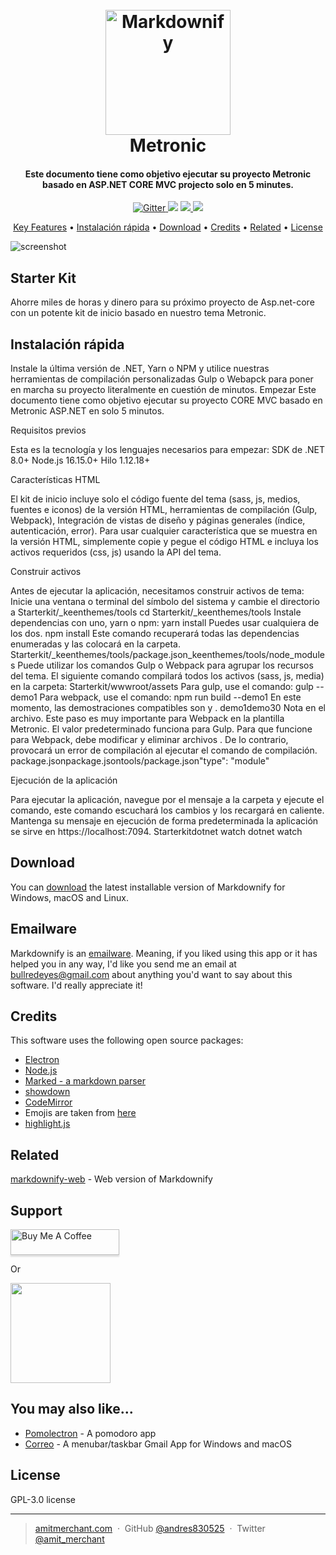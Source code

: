 
<h1 align="center">
  <br>
  <a href="http://www.amitmerchant.com/electron-markdownify"><img src="https://www.contacter-sav.org/wp-content/uploads/2020/06/metronic.jpg" alt="Markdownify" width="200"></a>
  <br>
  Metronic
  <br>
</h1>

<h4 align="center">Este documento tiene como objetivo ejecutar su proyecto Metronic basado en ASP.NET CORE MVC projecto solo en 5 minutes.</h4>

<p align="center">
  <a href="https://badge.fury.io/js/electron-markdownify">
    <img src="https://badge.fury.io/js/electron-markdownify.svg"
         alt="Gitter">
  </a>
  <a href="https://gitter.im/amitmerchant1990/electron-markdownify"><img src="https://badges.gitter.im/amitmerchant1990/electron-markdownify.svg"></a>
  <a href="https://saythanks.io/to/bullredeyes@gmail.com">
      <img src="https://img.shields.io/badge/SayThanks.io-%E2%98%BC-1EAEDB.svg">
  </a>
  <a href="https://www.paypal.me/AmitMerchant">
    <img src="https://img.shields.io/badge/$-donate-ff69b4.svg?maxAge=2592000&amp;style=flat">
  </a>
</p>

<p align="center">
  <a href="#key-features">Key Features</a> •
  <a href="#Instalación-rápida">Instalación rápida</a> •
  <a href="#download">Download</a> •
  <a href="#credits">Credits</a> •
  <a href="#related">Related</a> •
  <a href="#license">License</a>
</p>

![screenshot](https://lvivity.com/wp-content/uploads/2020/01/metronic-template.jpg)

## Starter Kit

Ahorre miles de horas y dinero para su próximo proyecto de Asp.net-core con un potente kit de inicio basado en nuestro tema Metronic.

## Instalación rápida

Instale la última versión de .NET, Yarn o NPM y utilice nuestras herramientas de compilación personalizadas Gulp o Webapck para poner en marcha su proyecto literalmente en cuestión de minutos.
Empezar
Este documento tiene como objetivo ejecutar su proyecto CORE MVC basado en Metronic ASP.NET en solo 5 minutos. 

Requisitos previos

Esta es la tecnología y los lenguajes necesarios para empezar:
SDK de .NET 8.0+
Node.js 16.15.0+
Hilo 1.12.18+

Características HTML

El kit de inicio incluye solo el código fuente del tema (sass, js, medios, fuentes e iconos) de la versión HTML, herramientas de compilación (Gulp, Webpack), Integración de vistas de diseño y páginas generales (índice, autenticación, error).
Para usar cualquier característica que se muestra en la versión HTML, simplemente copie y pegue el código HTML e incluya los activos requeridos (css, js) usando la API del tema.

Construir activos

Antes de ejecutar la aplicación, necesitamos construir activos de tema:
Inicie una ventana o terminal del símbolo del sistema y cambie el directorio a Starterkit/_keenthemes/tools
cd Starterkit/_keenthemes/tools
Instale dependencias con uno, yarn o npm:
yarn install
Puedes usar cualquiera de los dos.
npm install
Este comando recuperará todas las dependencias enumeradas y las colocará en la carpeta. Starterkit/_keenthemes/tools/package.json_keenthemes/tools/node_modules
Puede utilizar los comandos Gulp o Webpack para agrupar los recursos del tema. El siguiente comando compilará todos los activos (sass, js, media) en la carpeta: Starterkit/wwwroot/assets
Para gulp, use el comando:
gulp --demo1
Para webpack, use el comando:
npm run build --demo1
En este momento, las demostraciones compatibles son y . demo1demo30
Nota en el archivo. Este paso es muy importante para Webpack en la plantilla Metronic. El valor predeterminado funciona para Gulp. Para que funcione para Webpack, debe modificar y eliminar archivos . De lo contrario, provocará un error de compilación al ejecutar el comando de compilación. package.jsonpackage.jsontools/package.json"type": "module"

Ejecución de la aplicación

Para ejecutar la aplicación, navegue por el mensaje a la carpeta y ejecute el comando, este comando escuchará los cambios y los recargará en caliente. Mantenga su mensaje en ejecución de forma predeterminada la aplicación se sirve en https://localhost:7094. Starterkitdotnet watch
dotnet watch

## Download

You can [download](https://github.com/amitmerchant1990/electron-markdownify/releases/tag/v1.2.0) the latest installable version of Markdownify for Windows, macOS and Linux.

## Emailware

Markdownify is an [emailware](https://en.wiktionary.org/wiki/emailware). Meaning, if you liked using this app or it has helped you in any way, I'd like you send me an email at <bullredeyes@gmail.com> about anything you'd want to say about this software. I'd really appreciate it!

## Credits

This software uses the following open source packages:

- [Electron](http://electron.atom.io/)
- [Node.js](https://nodejs.org/)
- [Marked - a markdown parser](https://github.com/chjj/marked)
- [showdown](http://showdownjs.github.io/showdown/)
- [CodeMirror](http://codemirror.net/)
- Emojis are taken from [here](https://github.com/arvida/emoji-cheat-sheet.com)
- [highlight.js](https://highlightjs.org/)

## Related

[markdownify-web](https://github.com/amitmerchant1990/markdownify-web) - Web version of Markdownify

## Support

<a href="https://www.buymeacoffee.com/5Zn8Xh3l9" target="_blank"><img src="https://www.buymeacoffee.com/assets/img/custom_images/purple_img.png" alt="Buy Me A Coffee" style="height: 41px !important;width: 174px !important;box-shadow: 0px 3px 2px 0px rgba(190, 190, 190, 0.5) !important;-webkit-box-shadow: 0px 3px 2px 0px rgba(190, 190, 190, 0.5) !important;" ></a>

<p>Or</p> 

<a href="https://www.patreon.com/amitmerchant">
	<img src="https://c5.patreon.com/external/logo/become_a_patron_button@2x.png" width="160">
</a>

## You may also like...

- [Pomolectron](https://github.com/amitmerchant1990/pomolectron) - A pomodoro app
- [Correo](https://github.com/amitmerchant1990/correo) - A menubar/taskbar Gmail App for Windows and macOS

## License

GPL-3.0 license

---

> [amitmerchant.com](https://www.amitmerchant.com) &nbsp;&middot;&nbsp;
> GitHub [@andres830525](https://github.com/andres830525) &nbsp;&middot;&nbsp;
> Twitter [@amit_merchant](https://twitter.com/amit_merchant)


